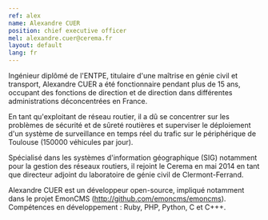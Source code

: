 ```yaml
---
ref: alex
name: Alexandre CUER
position: chief executive officer
mel: alexandre.cuer@cerema.fr
layout: default
lang: fr
---
```

Ingénieur diplômé de l'ENTPE, titulaire d'une maîtrise en génie civil et transport, Alexandre CUER a été fonctionnaire pendant plus de 15 ans, occupant des fonctions de direction et de direction dans différentes administrations déconcentrées en France. 

En tant qu'exploitant de réseau routier, il a dû se concentrer sur les problèmes de sécurité et de sûreté routières et superviser le déploiement d'un système de surveillance en temps réel du trafic sur le périphérique de Toulouse (150000 véhicules par jour). 

Spécialisé dans les systèmes d'information géographique (SIG) notamment pour la gestion des réseaux routiers, il rejoint le Cerema en mai 2014 en tant que directeur adjoint du laboratoire de génie civil de Clermont-Ferrand.

Alexandre CUER est un développeur open-source, impliqué notamment dans le projet EmonCMS (http://github.com/emoncms/emoncms). 
Compétences en développement : Ruby, PHP, Python, C et C+++.
